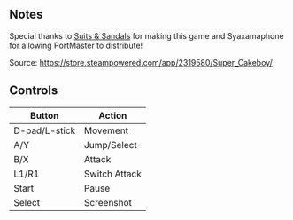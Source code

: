 ## Notes

Special thanks to [Suits & Sandals](https://www.suitgames.com/) for making this game and  Syaxamaphone for allowing PortMaster to distribute!

Source: https://store.steampowered.com/app/2319580/Super_Cakeboy/

## Controls

| Button | Action |
|--|--| 
|D-pad/L-stick|Movement|
|A/Y|Jump/Select|
|B/X|Attack|
|L1/R1 |Switch Attack|
|Start|Pause|
|Select|Screenshot|


